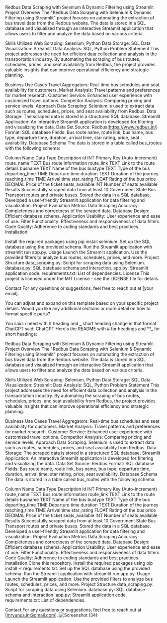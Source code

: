 Redbus Data Scraping with Selenium & Dynamic Filtering using Streamlit
Project Overview
The "Redbus Data Scraping with Selenium & Dynamic Filtering using Streamlit" project focuses on automating the extraction of bus travel data from the Redbus website. The data is stored in a SQL database and visualized through an interactive Streamlit application that allows users to filter and analyze the data based on various criteria.

Skills Utilized
Web Scraping: Selenium, Python
Data Storage: SQL
Data Visualization: Streamlit
Data Analysis: SQL, Python
Problem Statement
This project addresses the need for efficient data collection and analysis in the transportation industry. By automating the scraping of bus routes, schedules, prices, and seat availability from Redbus, the project provides valuable insights that can improve operational efficiency and strategic planning.

Business Use Cases
Travel Aggregators: Real-time bus schedules and seat availability for customers.
Market Analysis: Travel patterns and preferences for market research.
Customer Service: Enhanced user experience with customized travel options.
Competitor Analysis: Comparing pricing and service levels.
Approach
Data Scraping: Selenium is used to extract data such as routes, schedules, prices, and seat availability from Redbus.
Data Storage: The scraped data is stored in a structured SQL database.
Streamlit Application: An interactive Streamlit application is developed for filtering and visualizing the data.
Data Set
Source: Redbus(https://www.redbus.in/)
Format: SQL database
Fields: Bus route name, route link, bus name, bus type, departure time, duration, arrival time, star rating, price, seat availability.
Database Schema
The data is stored in a table called bus_routes with the following schema:

Column Name	Data Type	Description
id	INT	Primary Key (Auto-increment)
route_name	TEXT	Bus route information
route_link	TEXT	Link to the route details
busname	TEXT	Name of the bus
bustype	TEXT	Type of the bus
departing_time	TIME	Departure time
duration	TEXT	Duration of the journey
reaching_time	TIME	Arrival time
star_rating	FLOAT	Rating of the bus
price	DECIMAL	Price of the ticket
seats_available	INT	Number of seats available
Results
Successfully scraped data from at least 10 Government State Bus Transport routes and private buses.
Stored the data in a SQL database.
Developed a user-friendly Streamlit application for data filtering and visualization.
Project Evaluation Metrics
Data Scraping Accuracy: Completeness and correctness of the scraped data.
Database Design: Efficient database schema.
Application Usability: User experience and ease of use.
Filter Functionality: Effectiveness and responsiveness of data filters.
Code Quality: Adherence to coding standards and best practices.
Installation

Install the required packages using pip install selenium.
Set up the SQL database using the provided schema.
Run the Streamlit application with streamlit run app.py.
Usage
Launch the Streamlit application.
Use the provided filters to analyze bus routes, schedules, prices, and more.
Project Structure
data_scraping.py: Script for scraping data using Selenium.
database.py: SQL database schema and interaction.
app.py: Streamlit application code.
requirements.txt: List of dependencies.
License
This project is licensed under the MIT License - see the LICENSE file for details.

Contact
For any questions or suggestions, feel free to reach out at [your email].

You can adjust and expand on this template based on your specific project details. Would you like any additional sections or more detail on how to format specific parts?





You said:
i need with # heading and **_** short heading change in that format
ChatGPT said:
ChatGPT
Here's the README with # for headings and **_ for short headings:

Redbus Data Scraping with Selenium & Dynamic Filtering using Streamlit
Project Overview
The "Redbus Data Scraping with Selenium & Dynamic Filtering using Streamlit" project focuses on automating the extraction of bus travel data from the Redbus website. The data is stored in a SQL database and visualized through an interactive Streamlit application that allows users to filter and analyze the data based on various criteria.

Skills Utilized
Web Scraping: Selenium, Python
Data Storage: SQL
Data Visualization: Streamlit
Data Analysis: SQL, Python
Problem Statement
This project addresses the need for efficient data collection and analysis in the transportation industry. By automating the scraping of bus routes, schedules, prices, and seat availability from Redbus, the project provides valuable insights that can improve operational efficiency and strategic planning.

Business Use Cases
Travel Aggregators: Real-time bus schedules and seat availability for customers.
Market Analysis: Travel patterns and preferences for market research.
Customer Service: Enhanced user experience with customized travel options.
Competitor Analysis: Comparing pricing and service levels.
Approach
Data Scraping: Selenium is used to extract data such as routes, schedules, prices, and seat availability from Redbus.
Data Storage: The scraped data is stored in a structured SQL database.
Streamlit Application: An interactive Streamlit application is developed for filtering and visualizing the data.
Data Set
Source: Redbus
Format: SQL database
Fields: Bus route name, route link, bus name, bus type, departure time, duration, arrival time, star rating, price, seat availability.
Database Schema
The data is stored in a table called bus_routes with the following schema:

Column Name	Data Type	Description
id	INT	Primary Key (Auto-increment)
route_name	TEXT	Bus route information
route_link	TEXT	Link to the route details
busname	TEXT	Name of the bus
bustype	TEXT	Type of the bus
departing_time	TIME	Departure time
duration	TEXT	Duration of the journey
reaching_time	TIME	Arrival time
star_rating	FLOAT	Rating of the bus
price	DECIMAL	Price of the ticket
seats_available	INT	Number of seats available
Results
Successfully scraped data from at least 10 Government State Bus Transport routes and private buses.
Stored the data in a SQL database.
Developed a user-friendly Streamlit application for data filtering and visualization.
Project Evaluation Metrics
Data Scraping Accuracy: Completeness and correctness of the scraped data.
Database Design: Efficient database schema.
Application Usability: User experience and ease of use.
Filter Functionality: Effectiveness and responsiveness of data filters.
Code Quality: Adherence to coding standards and best practices.
Installation
Clone this repository.
Install the required packages using pip install -r requirements.txt.
Set up the SQL database using the provided schema.
Run the Streamlit application with streamlit run app.py.
Usage
Launch the Streamlit application.
Use the provided filters to analyze bus routes, schedules, prices, and more.
Project Structure
data_scraping.py: Script for scraping data using Selenium.
database.py: SQL database schema and interaction.
app.py: Streamlit application code.
requirements.txt: List of dependencies.

Contact
For any questions or suggestions, feel free to reach out at [mryunus.in@gmail.com].
![Screenshot (34)](https://github.com/user-attachments/assets/a0a4372a-f04a-4ad2-b3dc-71a09cb548b7)


